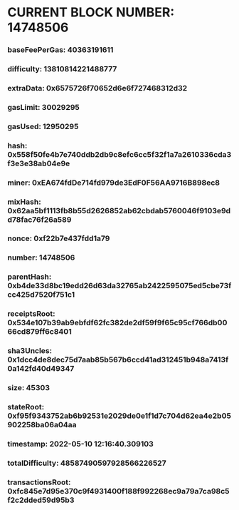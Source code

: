# CURRENT BLOCK NUMBER: 14748506

### baseFeePerGas: 40363191611
### difficulty: 13810814221488777
### extraData: 0x6575726f70652d6e6f727468312d32
### gasLimit: 30029295
### gasUsed: 12950295
### hash: 0x558f50fe4b7e740ddb2db9c8efc6cc5f32f1a7a2610336cda3f3e3e38ab04e9e
### miner: 0xEA674fdDe714fd979de3EdF0F56AA9716B898ec8
### mixHash: 0x62aa5bf1113fb8b55d2626852ab62cbdab5760046f9103e9dd78fac76f26a589
### nonce: 0xf22b7e437fdd1a79
### number: 14748506
### parentHash: 0xb4de33d8bc19edd26d63da32765ab2422595075ed5cbe73fcc425d7520f751c1
### receiptsRoot: 0x534e107b39ab9ebfdf62fc382de2df59f9f65c95cf766db0066cd879ff6c8401
### sha3Uncles: 0x1dcc4de8dec75d7aab85b567b6ccd41ad312451b948a7413f0a142fd40d49347
### size: 45303
### stateRoot: 0xf95f9343752ab6b92531e2029de0e1f1d7c704d62ea4e2b05902258ba06a04aa
### timestamp: 2022-05-10 12:16:40.309103
### totalDifficulty: 48587490597928566226527
### transactionsRoot: 0xfc845e7d95e370c9f4931400f188f992268ec9a79a7ca98c5f2c2dded59d95b3
